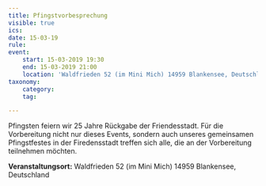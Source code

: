 ```yaml
---
title: Pfingstvorbesprechung
visible: true
ics: 
date: 15-03-19
rule: 
event:
	start: 15-03-2019 19:30
	end: 15-03-2019 21:00
	location: 'Waldfrieden 52 (im Mini Mich) 14959 Blankensee, Deutschland'
taxonomy:
	category: 
	tag: 

---
```

Pfingsten feiern wir 25 Jahre Rückgabe der Friendesstadt. Für die Vorbereitung nicht nur dieses Events, sondern auch unseres gemeinsamen Pfingstfestes in der Firedensstadt treffen sich alle, die an der Vorbereitung teilnehmen möchten.


**Veranstaltungsort:** Waldfrieden 52 (im Mini Mich)
14959 Blankensee, Deutschland

